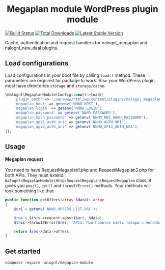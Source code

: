 <h1 align="center">Megaplan module WordPress plugin module</h1>

[![Build Status](https://img.shields.io/endpoint.svg?url=https%3A%2F%2Factions-badge.atrox.dev%2Fnalognl%2Fmegaplan-module%2Fbadge&style=flat)](https://actions-badge.atrox.dev/nalognl/megaplan-module/goto)
[![Total Downloads](https://poser.pugx.org/nalognl/megaplan-module/downloads)](https://packagist.org/packages/nalognl/megaplan-module)
[![Latest Stable Version](https://poser.pugx.org/nalognl/megaplan-module/v/stable)](https://packagist.org/packages/nalognl/megaplan-module)

Cache, authentication and request handlers for nalognl_megaplan and nalognl_new_deal plugins.

## Load configurations

Load configurations in your boot file by calling `load()` method. These parameters are required for package to work.
Also your WordPress plugin must have directories `storage` and `storage/cache`.

```php
\Nalognl\MegaplanModule\Config::new()->load([
    'plugin_path' => '/var/www/html/wp-content/plugins/nalognl_megaplan',
    'megaplan_host' => getenv('NNND_HOST'),
    'megaplan_login' => getenv('NNND_LOGIN'),
    'megaplan_password' => getenv('NNND_PASSWORD'),
    'megaplan_hash_password' => getenv('NNND_MD5_HASH_PASSWORD'),
    'megaplan_api1_auth_uri' => getenv('NNND_AUTH_URI'),
    'megaplan_api3_auth_uri' => getenv('NNND_API3_AUTH_URI'),
]);
```

## Usage

#### Megaplan request

You need to have RequestMegaplan1.php and RequestMegaplan3.php for both APIs. They must extend `Nalognl\MegaplanModule\Http\RequestMegaplan\RequestMegaplan` class, it gives you `post()`, `get()` and `throwIfError()` methods. Your methods will look something like that:

```php
public function getOffers(array $data): array
{
    $uri = getenv('NNND_OFFERS_LIST_URI');

    $res = $this->request->post($uri, $data);
    $this->throwIfError($res, 'API1: При попытке взять товары с мегаплана');

    return $res->data->offers;
}
```

## Get started

```bash
composer require nalognl/megaplan-module
```